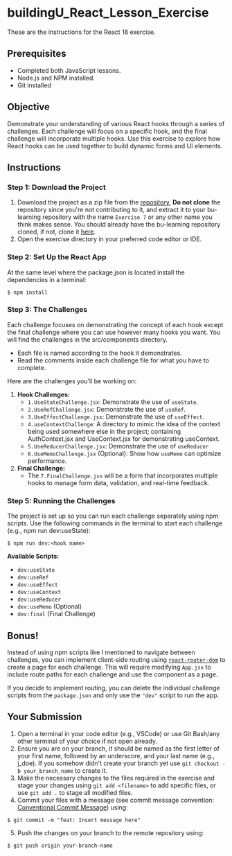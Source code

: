 # buildingU_React_Lesson_Exercise
These are the instructions for the React 18 exercise.

## Prerequisites
- Completed both JavaScript lessons.
- Node.js and NPM installed.
- Git installed

## Objective
Demonstrate your understanding of various React hooks through a series of challenges. Each challenge will focus on a specific hook, and the final challenge will incorporate multiple hooks. Use this exercise to explore how React hooks can be used together to build dynamic forms and UI elements.

## Instructions
### Step 1: Download the Project
1. Download the project as a zip file from the [repository](https://github.com/buildingu/buildingU_React_Lesson_Exercise), **Do not clone** the repository since you're not contributing to it, and extract it to your bu-learning repository with the name `Exercise 7` or any other name you think makes sense. You should already have the bu-learning repository cloned, if not, clone it [here](https://github.com/buildingu/bu-learning.git).
2. Open the exercise directory in your preferred code editor or IDE.

### Step 2: Set Up the React App
At the same level where the package.json is located install the dependencies in a terminal:
```
$ npm install
```

### Step 3: The Challenges
Each challenge focuses on demonstrating the concept of each hook except the final challenge where you can use however many hooks you want. You will find the challenges in the src/components directory.
- Each file is named according to the hook it demonstrates.
- Read the comments inside each challenge file for what you have to complete.

Here are the challenges you'll be working on:
1. **Hook Challenges:**
   - `1.UseStateChallenge.jsx`: Demonstrate the use of `useState`.
   - `2.UseRefChallenge.jsx`: Demonstrate the use of `useRef`.
   - `3.UseEffectChallenge.jsx`: Demonstrate the use of `useEffect`.
   - `4.useContextChallenge`: A directory to mimic the idea of the context being used somewhere else in the project; containing AuthContext.jsx and UseContext.jsx for demonstrating useContext.
   - `5.UseReducerChallenge.jsx`: Demonstrate the use of `useReducer`
   - `6.UseMemoChallenge.jsx` (Optional): Show how `useMemo` can optimize performance.
2. **Final Challenge:**
   - The `7.FinalChallenge.jsx` will be a form that incorporates multiple hooks to manage form data, validation, and real-time feedback.

### Step 5: Running the Challenges
The project is set up so you can run each challenge separately using npm scripts. Use the following commands in the terminal to start each challenge (e.g., npm run dev:useState):

```
$ npm run dev:<hook name>
```

**Available Scripts:**
- `dev:useState`
- `dev:useRef`
- `dev:useEffect`
- `dev:useContext`
- `dev:useReducer`
- `dev:useMemo` (Optional)
- `dev:final` (Final Challenge)

## Bonus!
Instead of using npm scripts like I mentioned to navigate between challenges, you can implement client-side routing using [`react-router-dom`](https://reactrouter.com) to create a page for each challenge. This will require modifying `App.jsx` to include route paths for each challenge and use the component as a page.

If you decide to implement routing, you can delete the individual challenge scripts from the `package.json` and only use the `"dev"` script to run the app.

## Your Submission
1. Open a terminal in your code editor (e.g., VSCode) or use Git Bash/any other terminal of your choice if not open already.
2. Ensure you are on your branch, it should be named as the first letter of your first name, followed by an underscore, and your last name (e.g., j_doe). If you somehow didn't create your branch yet use `git checkout -b your_branch_name` to create it.
3. Make the necessary changes to the files required in the exercise and stage your changes using `git add <filename>` to add specific files, or use `git add .` to stage all modified files.
4. Commit your files with a message (see commit message convention: [Conventional Commit Message](https://gist.github.com/qoomon/5dfcdf8eec66a051ecd85625518cfd13)) using:
```
$ git commit -m "feat: Insert message here"
```
5. Push the changes on your branch to the remote repository using:
```
$ git push origin your-branch-name
```
